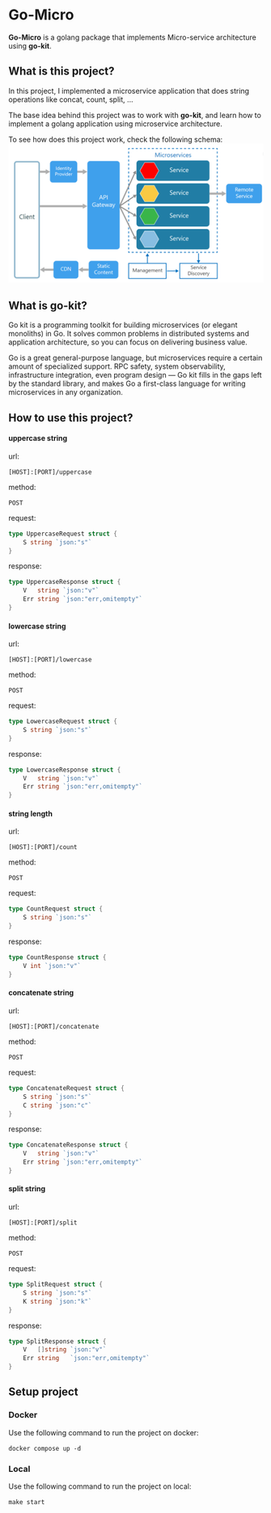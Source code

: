 # Go-Micro

**Go-Micro** is a golang package that implements Micro-service architecture 
using **go-kit**.

## What is this project?
In this project, I implemented a microservice application that does string
operations like concat, count, split, ...

The base idea behind this project was to work with **go-kit**, and learn how
to implement a golang application using microservice architecture.

To see how does this project work, check the following schema:<br />
<img src="./assets/microservice-architecture.png" />

## What is go-kit?
Go kit is a programming toolkit for building microservices 
(or elegant monoliths) in Go. 
It solves common problems in distributed systems and application architecture,
so you can focus on delivering business value.

Go is a great general-purpose language, 
but microservices require a certain amount of specialized support. 
RPC safety, system observability, infrastructure integration, 
even program design — Go kit fills in the gaps left by the standard library, 
and makes Go a first-class language for writing microservices in any organization.

## How to use this project?
#### uppercase string
url:
```shell
[HOST]:[PORT]/uppercase
```

method:
```shell
POST
```

request:
````go
type UppercaseRequest struct {
	S string `json:"s"`
}
````

response:
```go
type UppercaseResponse struct {
	V   string `json:"v"`
	Err string `json:"err,omitempty"`
}
```

#### lowercase string
url:
```shell
[HOST]:[PORT]/lowercase
```

method:
```shell
POST
```

request:
````go
type LowercaseRequest struct {
    S string `json:"s"`
}
````

response:
```go
type LowercaseResponse struct {
    V   string `json:"v"`
    Err string `json:"err,omitempty"`
}
```

#### string length
url:
```shell
[HOST]:[PORT]/count
```

method:
```shell
POST
```

request:
````go
type CountRequest struct {
    S string `json:"s"`
}
````

response:
```go
type CountResponse struct {
    V int `json:"v"`
}
```

#### concatenate string
url:
```shell
[HOST]:[PORT]/concatenate
```

method:
```shell
POST
```

request:
````go
type ConcatenateRequest struct {
    S string `json:"s"`
    C string `json:"c"`
}
````

response:
```go
type ConcatenateResponse struct {
    V   string `json:"v"`
    Err string `json:"err,omitempty"`
}
```

#### split string
url:
```shell
[HOST]:[PORT]/split
```

method:
```shell
POST
```

request:
````go
type SplitRequest struct {
    S string `json:"s"`
    K string `json:"k"`
}
````

response:
```go
type SplitResponse struct {
    V   []string `json:"v"`
    Err string   `json:"err,omitempty"`
}
```

## Setup project
### Docker
Use the following command to run the project on docker:
```shell
docker compose up -d
```

### Local
Use the following command to run the project on local:
```shell
make start
```